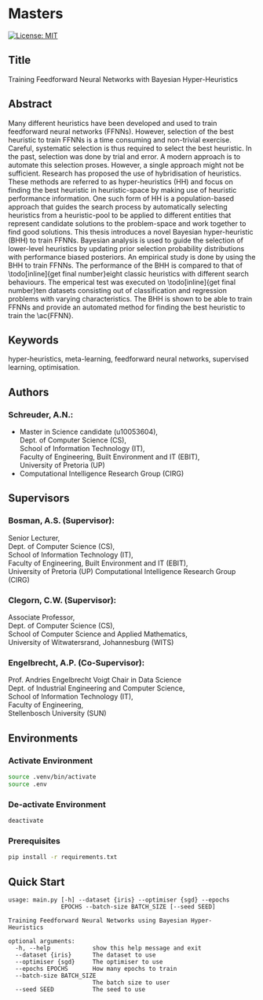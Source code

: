 # Masters

[![License: MIT](https://img.shields.io/badge/License-MIT-yellow.svg)](https://opensource.org/licenses/MIT)

## Title

Training Feedforward Neural Networks with Bayesian Hyper-Heuristics

## Abstract

Many different heuristics have been developed and used to train feedforward
neural networks (FFNNs). However, selection of the best heuristic to train
FFNNs is a time consuming and non-trivial exercise. Careful, systematic
selection is thus required to select the best heuristic. In the past, selection
was done by trial and error. A modern approach is to automate this selection
proses. However, a single approach might not be sufficient. Research has
proposed the use of hybridisation of heuristics. These methods are referred to
as hyper-heuristics (HH) and focus on finding the best heuristic in
heuristic-space by making use of heuristic performance information. One such
form of HH is a population-based approach that guides the search process by
automatically selecting heuristics from a heuristic-pool to be applied to
different entities that represent candidate solutions to the problem-space and
work together to find good solutions. This thesis introduces a novel Bayesian
hyper-heuristic (BHH) to train FFNNs. Bayesian analysis is used to guide the
selection of lower-level heuristics by updating prior selection probability
distributions with performance biased posteriors. An empirical study is done by
using the BHH to train FFNNs. The performance of the BHH is compared to that of
\todo[inline]{get final number}eight classic heuristics with different search
behaviours. The emperical test was executed on \todo[inline]{get final
number}ten datasets consisting out of classification and regression problems
with varying characteristics. The BHH is shown to be able to train FFNNs and
provide an automated method for finding the best heuristic to train the
\ac{FFNN}.

## Keywords

hyper-heuristics, meta-learning, feedforward neural networks, supervised learning, optimisation.

## Authors

### Schreuder, A.N.:

- Master in Science candidate (u10053604),<br>
  Dept. of Computer Science (CS),<br>
  School of Information Technology (IT),<br>
  Faculty of Engineering, Built Environment and IT (EBIT),<br>
  University of Pretoria (UP)<br>
- Computational Intelligence Research Group (CIRG)

## Supervisors

### Bosman, A.S. (Supervisor):

Senior Lecturer,<br>
Dept. of Computer Science (CS),<br>
School of Information Technology (IT),<br>
Faculty of Engineering, Built Environment and IT (EBIT),<br>
University of Pretoria (UP)
Computational Intelligence Research Group (CIRG)

### Clegorn, C.W. (Supervisor):

Associate Professor,<br>
Dept. of Computer Science (CS),<br>
School of Computer Science and Applied Mathematics,<br>
University of Witwatersrand, Johannesburg (WITS)

### Engelbrecht, A.P. (Co-Supervisor):

Prof. Andries Engelbrecht
Voigt Chair in Data Science<br>
Dept. of Industrial Engineering and Computer Science,<br>
School of Information Technology (IT),<br>
Faculty of Engineering,<br>
Stellenbosch University (SUN)

## Environments

### Activate Environment

```sh
source .venv/bin/activate
source .env
```

### De-activate Environment

```sh
deactivate
```

### Prerequisites

```sh
pip install -r requirements.txt
```

## Quick Start

```
usage: main.py [-h] --dataset {iris} --optimiser {sgd} --epochs
               EPOCHS --batch-size BATCH_SIZE [--seed SEED]

Training Feedforward Neural Networks using Bayesian Hyper-
Heuristics

optional arguments:
  -h, --help            show this help message and exit
  --dataset {iris}      The dataset to use
  --optimiser {sgd}     The optimiser to use
  --epochs EPOCHS       How many epochs to train
  --batch-size BATCH_SIZE
                        The batch size to user
  --seed SEED           The seed to use
```
